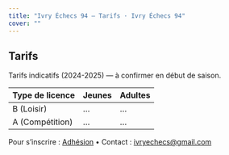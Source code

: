 ```yaml
---
title: "Ivry Échecs 94 — Tarifs · Ivry Échecs 94"
cover: ""
---
```


<section class="container">
<h1 class="section-title">Tarifs</h1>
<p>Tarifs indicatifs (2024-2025) — à confirmer en début de saison.</p>
<table class="glass-table">
<thead>
<tr><th>Type de licence</th><th>Jeunes</th><th>Adultes</th></tr>
</thead>
<tbody>
<tr><td>B (Loisir)</td><td>…</td><td>…</td></tr>
<tr><td>A (Compétition)</td><td>…</td><td>…</td></tr>
</tbody>
</table>
<p>Pour s’inscrire : <a href="/adhesion/">Adhésion</a> • Contact : <a href="mailto:ivryechecs@gmail.com">ivryechecs@gmail.com</a></p>
</section>
